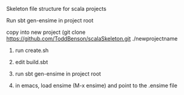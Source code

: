 Skeleton file structure for scala projects

Run sbt gen-ensime in project root

copy into new project (git clone https://github.com/ToddBenson/scalaSkeleton.git ./newprojectname

1) run create.sh

2) edit build.sbt

3) run sbt gen-ensime in project root

4) in emacs, load ensime (M-x ensime) and point to the .ensime file
